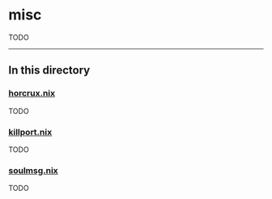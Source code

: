# misc

TODO

---

## In this directory

### [horcrux.nix](./horcrux.nix)

TODO

### [killport.nix](./killport.nix)

TODO

### [soulmsg.nix](./soulmsg.nix)

TODO
